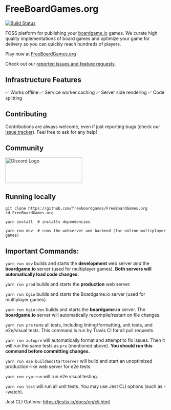 # FreeBoardGames.org

[![Build Status](https://travis-ci.com/freeboardgames/FreeBoardGames.org.svg?branch=master)](https://travis-ci.com/freeboardgames/FreeBoardGames.org)

FOSS platform for publishing your [boardgame.io](https://boardgame.io) games. We curate high quality implementations of board games and optimize your game for delivery so you can quickly reach hundreds of players.

Play now at [FreeBoardGames.org](https://FreeBoardGames.org/)

Check out our [reported issues and feature requests](https://github.com/freeboardgames/FreeBoardGames.org/issues).

## Infrastructure Features

✅ Works offline  ✅ Service worker caching ✅ Server side rendering ✅ Code splitting

## Contributing

Contributions are always welcome, even if just reporting bugs (check our [issue tracker](https://github.com/freeboardgames/FreeBoardGames.org/issues)). Feel free to ask for any help!

## Community

<a href="https://discord.gg/AaE6n3n" target="_blank"><img src="https://discordapp.com/assets/fc0b01fe10a0b8c602fb0106d8189d9b.png" alt="Discord Logo" width="240" height="80" /></a>

## Running locally

```
git clone https://github.com/freeboardgames/FreeBoardGames.org
cd FreeBoardGames.org

yarn install  # installs dependencies

yarn run dev  # runs the webserver and backend (for online multiplayer games)
```

## Important Commands:

`yarn run dev` builds and starts the **development** web server *and* the **boardgame.io** server (used for multiplayer games).  **Both servers will automatically load code changes.**

`yarn run prod` builds and starts the **production** web server.

`yarn run bgio` builds and starts the Boardgame.io server (used for multiplayer games).

`yarn run bgio:dev` builds and starts the **boardgame.io** server.  The **boardgame.io** server will automatically recompile/restart on file changes.

`yarn run pre` runs all tests, including linting/formatting, unit tests, and e2e/visual tests.  This command is run by Travis CI for all pull requests.  

`yarn run autopre` will automatically format and attempt to fix issues.  Then it will run the same tests as `pre` (mentioned above).  **You should run this command before committing changes.**

`yarn run e2e:buildandstartserver` will build and start an unoptimized production-like web server for e2e tests.

`yarn run cyp:run` will run e2e visual testing.

`yarn run test` will run all unit tests.  You may use Jest CLI options (such as --watch).

Jest CLI Options: https://jestjs.io/docs/en/cli.html
